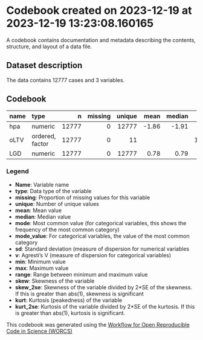 Codebook created on 2023-12-19 at 2023-12-19 13:23:08.160165
================

A codebook contains documentation and metadata describing the contents,
structure, and layout of a data file.

## Dataset description

The data contains 12777 cases and 3 variables.

## Codebook

| name | type            |     n | missing | unique |  mean | median |    mode | mode_value    |   sd |   v |    min |   max | range |  skew | skew_2se |  kurt | kurt_2se |
|:-----|:----------------|------:|--------:|-------:|------:|-------:|--------:|:--------------|-----:|----:|-------:|------:|------:|------:|---------:|------:|---------:|
| hpa  | numeric         | 12777 |       0 |  12777 | -1.86 |  -1.91 |   -1.91 |               | 5.52 |     | -25.43 | 19.11 | 44.54 | -0.01 |    -0.18 | -0.03 |    -0.35 |
| oLTV | ordered, factor | 12777 |       0 |     11 |       |        | 1320.00 | 80%\<oLTV≤90% |      | 0.9 |        |       |       |       |          |       |          |
| LGD  | numeric         | 12777 |       0 |  12777 |  0.78 |   0.79 |    0.79 |               | 2.12 |     |  -6.69 | 10.03 | 16.73 |  0.03 |     0.77 | -0.02 |    -0.24 |

### Legend

- **Name**: Variable name
- **type**: Data type of the variable
- **missing**: Proportion of missing values for this variable
- **unique**: Number of unique values
- **mean**: Mean value
- **median**: Median value
- **mode**: Most common value (for categorical variables, this shows the
  frequency of the most common category)
- **mode_value**: For categorical variables, the value of the most
  common category
- **sd**: Standard deviation (measure of dispersion for numerical
  variables
- **v**: Agresti’s V (measure of dispersion for categorical variables)
- **min**: Minimum value
- **max**: Maximum value
- **range**: Range between minimum and maximum value
- **skew**: Skewness of the variable
- **skew_2se**: Skewness of the variable divided by 2\*SE of the
  skewness. If this is greater than abs(1), skewness is significant
- **kurt**: Kurtosis (peakedness) of the variable
- **kurt_2se**: Kurtosis of the variable divided by 2\*SE of the
  kurtosis. If this is greater than abs(1), kurtosis is significant.

This codebook was generated using the [Workflow for Open Reproducible
Code in Science (WORCS)](https://osf.io/zcvbs/)
